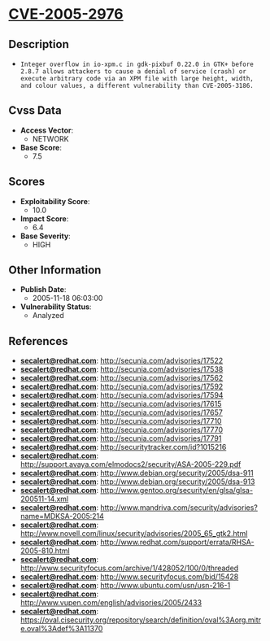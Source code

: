 
# [CVE-2005-2976](https://cve.mitre.org/cgi-bin/cvename.cgi?name=CVE-2005-2976)

## Description

- `Integer overflow in io-xpm.c in gdk-pixbuf 0.22.0 in GTK+ before 2.8.7 allows attackers to cause a denial of service (crash) or execute arbitrary code via an XPM file with large height, width, and colour values, a different vulnerability than CVE-2005-3186.`

## Cvss Data

- **Access Vector**:
  - NETWORK
- **Base Score**:
  - 7.5

## Scores

- **Exploitability Score**:
  - 10.0
- **Impact Score**:
  - 6.4
- **Base Severity**:
  - HIGH

## Other Information

- **Publish Date**:
  - 2005-11-18 06:03:00
- **Vulnerability Status**:
  - Analyzed

## References

- **secalert@redhat.com**: http://secunia.com/advisories/17522
- **secalert@redhat.com**: http://secunia.com/advisories/17538
- **secalert@redhat.com**: http://secunia.com/advisories/17562
- **secalert@redhat.com**: http://secunia.com/advisories/17592
- **secalert@redhat.com**: http://secunia.com/advisories/17594
- **secalert@redhat.com**: http://secunia.com/advisories/17615
- **secalert@redhat.com**: http://secunia.com/advisories/17657
- **secalert@redhat.com**: http://secunia.com/advisories/17710
- **secalert@redhat.com**: http://secunia.com/advisories/17770
- **secalert@redhat.com**: http://secunia.com/advisories/17791
- **secalert@redhat.com**: http://securitytracker.com/id?1015216
- **secalert@redhat.com**: http://support.avaya.com/elmodocs2/security/ASA-2005-229.pdf
- **secalert@redhat.com**: http://www.debian.org/security/2005/dsa-911
- **secalert@redhat.com**: http://www.debian.org/security/2005/dsa-913
- **secalert@redhat.com**: http://www.gentoo.org/security/en/glsa/glsa-200511-14.xml
- **secalert@redhat.com**: http://www.mandriva.com/security/advisories?name=MDKSA-2005:214
- **secalert@redhat.com**: http://www.novell.com/linux/security/advisories/2005_65_gtk2.html
- **secalert@redhat.com**: http://www.redhat.com/support/errata/RHSA-2005-810.html
- **secalert@redhat.com**: http://www.securityfocus.com/archive/1/428052/100/0/threaded
- **secalert@redhat.com**: http://www.securityfocus.com/bid/15428
- **secalert@redhat.com**: http://www.ubuntu.com/usn/usn-216-1
- **secalert@redhat.com**: http://www.vupen.com/english/advisories/2005/2433
- **secalert@redhat.com**: https://oval.cisecurity.org/repository/search/definition/oval%3Aorg.mitre.oval%3Adef%3A11370
